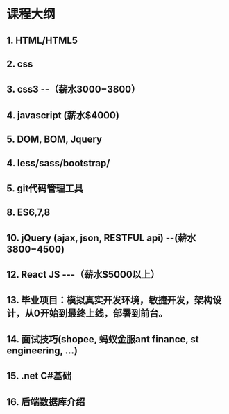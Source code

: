 # 课程大纲

## 1. HTML/HTML5
## 2. css
## 3. css3 --（薪水$3000-$3800）
## 4. javascript (薪水$4000)
## 5. DOM, BOM, Jquery
## 4. less/sass/bootstrap/
## 5. git代码管理工具
## 8. ES6,7,8
## 10. jQuery (ajax, json, RESTFUL api) --(薪水$3800-$4500)
## 12. React JS  ---（薪水$5000以上）
## 13. 毕业项目：模拟真实开发环境，敏捷开发，架构设计，从0开始到最终上线，部署到前台。
## 14. 面试技巧(shopee, 蚂蚁金服ant finance, st engineering, ...)
## 15. .net C#基础
## 16. 后端数据库介绍



